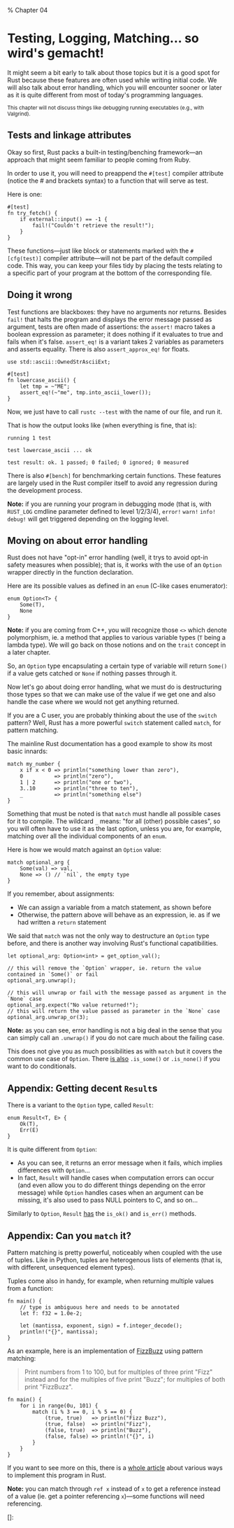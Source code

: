 % Chapter 04

Testing, Logging, Matching... so wird's gemacht!
================================================

It might seem a bit early to talk about those topics but it is a good spot for Rust because these features are often used while writing initial code. We will also talk about error handling, which you will encounter sooner or later as it is quite different from most of today's programming languages.

<small>This chapter will not discuss things like debugging running executables (e.g., with Valgrind).</small>

Tests and linkage attributes
----------------------------

Okay so first, Rust packs a built-in testing/benching framework&mdash;an approach that might seem familiar to people coming from Ruby.

In order to use it, you will need to preappend the `#[test]` compiler attribute (notice the # and brackets syntax) to a function that will serve as test.

Here is one:

~~~~ {.rust}
#[test]
fn try_fetch() {
    if external::input() == -1 {
        fail!("Couldn't retrieve the result!");
    }
}
~~~~

These functions&mdash;just like block or statements marked with the `#[cfg(test)]` compiler attribute&mdash;will not be part of the default compiled code. This way, you can keep your files tidy by placing the tests relating to a specific part of your program at the bottom of the corresponding file.

Doing it wrong
--------------

Test functions are blackboxes: they have no arguments nor returns.
Besides `fail!` that halts the program and displays the error message passed as argument, tests are often made of assertions: the `assert!` macro takes a boolean expression as parameter; it does nothing if it evaluates to true and fails when it's false. `assert_eq!` is a variant takes 2 variables as parameters and asserts equality. There is also `assert_approx_eq!` for floats.

~~~~ {.rust}
use std::ascii::OwnedStrAsciiExt;

#[test]
fn lowercase_ascii() {
    let tmp = ~"ME";
    assert_eq!(~"me", tmp.into_ascii_lower());
}
~~~~

Now, we just have to call `rustc --test` with the name of our file, and run it.

That is how the output looks like (when everything is fine, that is):

~~~~ {.shell}
running 1 test

test lowercase_ascii ... ok

test result: ok. 1 passed; 0 failed; 0 ignored; 0 measured
~~~~

There is also `#[bench]` for benchmarking certain functions. These features are largely used in the Rust compiler itself to avoid any regression during the development process.

**Note:** if you are running your program in debugging mode (that is, with `RUST_LOG` cmdline parameter defined to level 1/2/3/4), `error!` `warn!` `info!` `debug!` will get triggered depending on the logging level.

Moving on about error handling
------------------------------

Rust does not have "opt-in" error handling (well, it trys to avoid opt-in safety measures when possible); that is, it works with the use of an `Option` wrapper directly in the function declaration.

Here are its possible values as defined in an `enum` (C-like cases enumerator):

~~~~ {.rust}
enum Option<T> {
    Some(T),
    None
}
~~~~

**Note:** if you are coming from C++, you will recognize those `<>` which denote polymorphism, ie. a method that applies to various variable types (`T` being a lambda type). We will go back on those notions and on the `trait` concept in a later chapter.

So, an `Option` type encapsulating a certain type of variable will return `Some()` if a value gets catched or `None` if nothing passes through it.

Now let's go about doing error handling, what we must do is destructuring those types so that we can make use of the value if we get one and also handle the case where we would not get anything returned.

If you are a C user, you are probably thinking about the use of the `switch` pattern?
Well, Rust has a more powerful `switch` statement called `match`, for pattern matching.

The mainline Rust documentation has a good example to show its most basic innards:

~~~~ {.rust}
match my_number {
    x if x < 0 => println("something lower than zero"),
    0          => println("zero"),
    1 | 2      => println("one or two"),
    3..10      => println("three to ten"),
    _          => println("something else")
}
~~~~

Something that must be noted is that `match` must handle all possible cases for it to compile.
The wildcard `_` means: "for all (other) possible cases", so you will often have to use it as the last option, unless you are, for example, matching over all the individual components of an `enum`.

Here is how we would match against an `Option` value:

~~~~ {.rust}
match optional_arg {
    Some(val) => val,
    None => () // `nil`, the empty type
}
~~~~

If you remember, about assignments:

- We can assign a variable from a match statement, as shown before
- Otherwise, the pattern above will behave as an expression, ie. as if we had written a `return` statement

We said that `match` was not the only way to destructure an `Option` type before, and there is another way involving Rust's functional capatibilities.

~~~~ {.rust}
let optional_arg: Option<int> = get_option_val();

// this will remove the `Option` wrapper, ie. return the value contained in `Some()` or fail
optional_arg.unwrap();

// this will unwrap or fail with the message passed as argument in the `None` case
optional_arg.expect("No value returned!");
// this will return the value passed as parameter in the `None` case
optional_arg.unwrap_or(3);
~~~~

**Note:** as you can see, error handling is not a big deal in the sense that you can simply call an `.unwrap()` if you do not care much about the failing case.

This does not give you as much possibilities as with `match` but it covers the common use case of `Option`. There [is also][option-doc] `.is_some()` or `.is_none()` if you want to do conditionals.

Appendix: Getting decent `Result`s
----------------------------------

There is a variant to the `Option` type, called `Result`:

~~~~ {.rust}
enum Result<T, E> {
    Ok(T),
    Err(E)
}
~~~~

It is quite different from `Option`:

- As you can see, it returns an error message when it fails, which implies differences with `Option`...
- In fact, `Result` will handle cases when computation errors can occur (and even allow you to do different things depending on the error message) while `Option` handles cases when an argument can be missing, it's also used to pass NULL pointers to C, and so on...

Similarly to `Option`, `Result` [has][result-doc] the `is_ok()` and `is_err()` methods.

Appendix: Can you `match` it?
-----------------------------

Pattern matching is pretty powerful, noticeably when coupled with the use of tuples.
Like in Python, tuples are heterogenous lists of elements (that is, with different, unsequenced element types).

Tuples come also in handy, for example, when returning multiple values from a function:

~~~~ {.rust}
fn main() {
    // type is ambiguous here and needs to be annotated
    let f: f32 = 1.0e-2;

    let (mantissa, exponent, sign) = f.integer_decode();
    println!("{}", mantissa);
}
~~~~

As an example, here is an implementation of [FizzBuzz] using pattern matching:

> Print numbers from 1 to 100, but for multiples of three print "Fizz" instead and for the multiples of five print "Buzz"; for multiples of both print "FizzBuzz".

~~~~ {.rust}
fn main() {
    for i in range(0u, 101) {
        match (i % 3 == 0, i % 5 == 0) {
            (true, true)   => println("Fizz Buzz"),
            (true, false)  => println("Fizz"),
            (false, true)  => println("Buzz"),
            (false, false) => println!("{}", i)
        }
    }
}
~~~~

If you want to see more on this, there is a [whole article][fizzbuzz-rust] about various ways to implement this program in Rust.

**Note:** you can match through `ref x` instead of `x` to get a reference instead of a value (ie. get a pointer referencing `x`)&mdash;some functions will need referencing.

[option-doc]: http://static.rust-lang.org/doc/master/std/option/enum.Option.html
[result-doc]: http://static.rust-lang.org/doc/master/std/result/enum.Result.html
[FizzBuzz]: http://en.wikipedia.org/wiki/Fizz_buzz
[fizzbuzz-rust]: http://composition.al/blog/2013/03/02/fizzbuzz-revisited/
[]:
